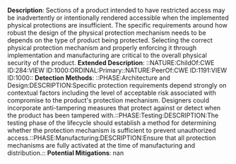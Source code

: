 **Description**: Sections of a product intended to have restricted access may be inadvertently or intentionally rendered accessible when the implemented physical protections are insufficient. The specific requirements around how robust the design of the physical protection mechanism needs to be depends on the type of product being protected. Selecting the correct physical protection mechanism and properly enforcing it through implementation and manufacturing are critical to the overall physical security of the product.
**Extended Description**: ::NATURE:ChildOf:CWE ID:284:VIEW ID:1000:ORDINAL:Primary::NATURE:PeerOf:CWE ID:1191:VIEW ID:1000::
**Detection Methods**: ::PHASE:Architecture and Design:DESCRIPTION:Specific protection requirements depend strongly on contextual factors including the level of acceptable risk associated with compromise to the product's protection mechanism. Designers could incorporate anti-tampering measures that protect against or detect when the product has been tampered with.::PHASE:Testing:DESCRIPTION:The testing phase of the lifecycle should establish a method for determining whether the protection mechanism is sufficient to prevent unauthorized access.::PHASE:Manufacturing:DESCRIPTION:Ensure that all protection mechanisms are fully activated at the time of manufacturing and distribution.::
**Potential Mitigations**: nan
